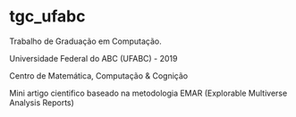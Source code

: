 # tgc_ufabc
Trabalho de Graduação em Computação.

Universidade Federal do ABC (UFABC) - 2019

Centro de Matemática, Computação & Cognição

Mini artigo cientifico baseado na metodologia EMAR (Explorable Multiverse Analysis Reports)
